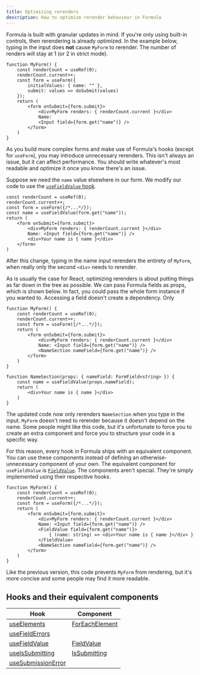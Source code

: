 ```yaml
---
title: Optimizing rerenders
description: How to optimize rerender behaviour in Formula
---
```


Formula is built with granular updates in mind. If you're only using built-in controls, then rerendering is already
optimized. In the example below, typing in the input does **not** cause `MyForm` to rerender. The number of renders will
stay at 1 (or 2 in strict mode).

```tsx
function MyForm() {
    const renderCount = useRef(0);
    renderCount.current++;
    const form = useForm({
        initialValues: { name: "" },
        submit: values => doSubmit(values)
    });
    return (
        <form onSubmit={form.submit}>
            <div>MyForm renders: { renderCount.current }</div>
            Name:
            <Input field={form.get("name")} />
        </form>
    )
}
```

As you build more complex forms and make use of Formula's hooks (except for `useForm`), you may introduce unnecessary
rerenders. This isn't always an issue, but it can affect performance. You should write whatever's most readable and
optimize it once you know there's an issue.

Suppose we need the `name` value elsewhere in our form. We modify our code to use the
[`useFieldValue` hook](/hooks/useFieldValue).

```tsx
const renderCount = useRef(0);
renderCount.current++;
const form = useForm({/*...*/});
const name = useFieldValue(form.get("name"));
return (
    <form onSubmit={form.submit}>
        <div>MyForm renders: { renderCount.current }</div>
        Name: <Input field={form.get("name")} />
        <div>Your name is { name }</div>
    </form>
)
```

After this change, typing in the name input rerenders the entirety of `MyForm`, when really only the second `<div>` 
needs to rerender.

As is usually the case for React, optimizing rerenders is about putting things as far down in the tree as possible.
We can pass Formula fields as props, which is shown below. In fact, you could pass the whole form instance if you
wanted to. Accessing a field doesn't create a dependency. Only 

```tsx
function MyForm() {
    const renderCount = useRef(0);
    renderCount.current++;
    const form = useForm({/*...*/});
    return (
        <form onSubmit={form.submit}>
            <div>MyForm renders: { renderCount.current }</div>
            Name: <Input field={form.get("name")} />
            <NameSection nameField={form.get("name")} />
        </form>
    )
}

function NameSection(props: { nameField: FormField<string> }) {
    const name = useFieldValue(props.nameField);
    return (
        <div>Your name is { name }</div>
    )
}
```

The updated code now only rerenders `NameSection` when you type in the input. `MyForm` doesn't need to rerender because
it doesn't depend on the name. Some people might like this code, but it's unfortunate to force you to create an extra
component and force you to structure your code in a specific way.

For this reason, every hook in Formula ships with an equivalent component. You can use these components instead of
defining an otherwise-unnecessary component of your own. The equivalent component for `useFieldValue` is 
[`FieldValue`](/components/FieldValue). The components aren't special. They're simply implemented using their
respective hooks.

```tsx
function MyForm() {
    const renderCount = useRef(0);
    renderCount.current++;
    const form = useForm({/*...*/});
    return (
        <form onSubmit={form.submit}>
            <div>MyForm renders: { renderCount.current }</div>
            Name: <Input field={form.get("name")} />
            <FieldValue field={form.get("name")}>
                { (name: string) => <div>Your name is { name }</div> }
            </FieldValue>
            <NameSection nameField={form.get("name")} />
        </form>
    )
}
```

Like the previous version, this code prevents `MyForm` from rendering, but it's more concise and some people may find
it more readable.

## Hooks and their equivalent components

| Hook                                            | Component                                    |
|-------------------------------------------------|----------------------------------------------|
| [useElements](/hooks/useElements)               | [ForEachElement](/components/ForEachElement) |
| [useFieldErrors](/hooks/useFieldErrors)         |                                              |
| [useFieldValue](/hooks/useFieldValue)           | [FieldValue](/components/FieldValue)         |
| [useIsSubmitting](/hooks/useIsSubmitting)       | [IsSubmitting](/components/IsSubmitting)     |
| [useSubmissionError](/hooks/useSubmissionError) |                                              |
